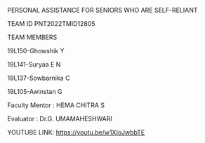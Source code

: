 PERSONAL ASSISTANCE FOR SENIORS WHO ARE SELF-RELIANT

TEAM ID PNT2022TMID12805

TEAM MEMBERS

19L150-Ghowshik Y

19L141-Suryaa E N

19L137-Sowbarnika C 

19L105-Awinstan G

Faculty Mentor : HEMA CHITRA S

Evaluator : Dr.G. UMAMAHESHWARI

YOUTUBE LINK: https://youtu.be/w1XIoJwbbTE
